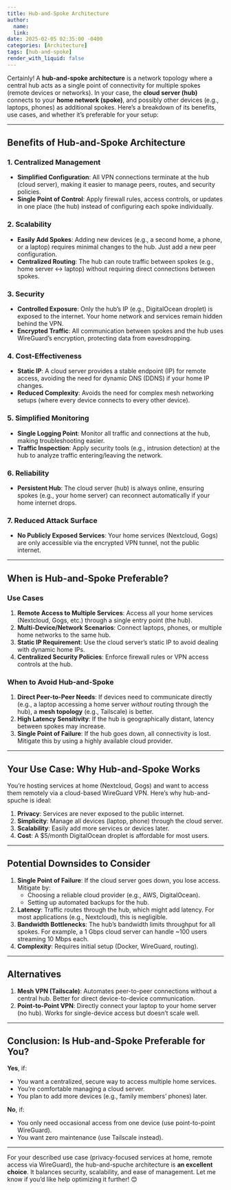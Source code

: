 ```yaml
---
title: Hub-and-Spoke Architecture 
author:
  name: 
  link: 
date: 2025-02-05 02:35:00 -0400
categories: [Architecture]
tags: [hub-and-spoke]
render_with_liquid: false
---
```


Certainly! A **hub-and-spoke architecture** is a network topology where a central hub acts as a single point of connectivity for multiple spokes (remote devices or networks). In your case, the **cloud server (hub)** connects to your **home network (spoke)**, and possibly other devices (e.g., laptops, phones) as additional spokes. Here’s a breakdown of its benefits, use cases, and whether it’s preferable for your setup:

---

## **Benefits of Hub-and-Spoke Architecture**
### 1. **Centralized Management**
   - **Simplified Configuration**: All VPN connections terminate at the hub (cloud server), making it easier to manage peers, routes, and security policies.
   - **Single Point of Control**: Apply firewall rules, access controls, or updates in one place (the hub) instead of configuring each spoke individually.

### 2. **Scalability**
   - **Easily Add Spokes**: Adding new devices (e.g., a second home, a phone, or a laptop) requires minimal changes to the hub. Just add a new peer configuration.
   - **Centralized Routing**: The hub can route traffic between spokes (e.g., home server ↔ laptop) without requiring direct connections between spokes.

### 3. **Security**
   - **Controlled Exposure**: Only the hub’s IP (e.g., DigitalOcean droplet) is exposed to the internet. Your home network and services remain hidden behind the VPN.
   - **Encrypted Traffic**: All communication between spokes and the hub uses WireGuard’s encryption, protecting data from eavesdropping.

### 4. **Cost-Effectiveness**
   - **Static IP**: A cloud server provides a stable endpoint (IP) for remote access, avoiding the need for dynamic DNS (DDNS) if your home IP changes.
   - **Reduced Complexity**: Avoids the need for complex mesh networking setups (where every device connects to every other device).

### 5. **Simplified Monitoring**
   - **Single Logging Point**: Monitor all traffic and connections at the hub, making troubleshooting easier.
   - **Traffic Inspection**: Apply security tools (e.g., intrusion detection) at the hub to analyze traffic entering/leaving the network.

### 6. **Reliability**
   - **Persistent Hub**: The cloud server (hub) is always online, ensuring spokes (e.g., your home server) can reconnect automatically if your home internet drops.

### 7. **Reduced Attack Surface**
   - **No Publicly Exposed Services**: Your home services (Nextcloud, Gogs) are only accessible via the encrypted VPN tunnel, not the public internet.

---

## **When is Hub-and-Spoke Preferable?**
### **Use Cases**
1. **Remote Access to Multiple Services**: Access all your home services (Nextcloud, Gogs, etc.) through a single entry point (the hub).
2. **Multi-Device/Network Scenarios**: Connect laptops, phones, or multiple home networks to the same hub.
3. **Static IP Requirement**: Use the cloud server’s static IP to avoid dealing with dynamic home IPs.
4. **Centralized Security Policies**: Enforce firewall rules or VPN access controls at the hub.

### **When to Avoid Hub-and-Spoke**
1. **Direct Peer-to-Peer Needs**: If devices need to communicate directly (e.g., a laptop accessing a home server *without* routing through the hub), a **mesh topology** (e.g., Tailscale) is better.
2. **High Latency Sensitivity**: If the hub is geographically distant, latency between spokes may increase.
3. **Single Point of Failure**: If the hub goes down, all connectivity is lost. Mitigate this by using a highly available cloud provider.

---

## **Your Use Case: Why Hub-and-Spoke Works**
You’re hosting services at home (Nextcloud, Gogs) and want to access them remotely via a cloud-based WireGuard VPN. Here’s why hub-and-spuche is ideal:
1. **Privacy**: Services are never exposed to the public internet.
2. **Simplicity**: Manage all devices (laptop, phone) through the cloud server.
3. **Scalability**: Easily add more services or devices later.
4. **Cost**: A $5/month DigitalOcean droplet is affordable for most users.

---

## **Potential Downsides to Consider**
1. **Single Point of Failure**: If the cloud server goes down, you lose access. Mitigate by:
   - Choosing a reliable cloud provider (e.g., AWS, DigitalOcean).
   - Setting up automated backups for the hub.
2. **Latency**: Traffic routes through the hub, which might add latency. For most applications (e.g., Nextcloud), this is negligible.
3. **Bandwidth Bottlenecks**: The hub’s bandwidth limits throughput for all spokes. For example, a 1 Gbps cloud server can handle ~100 users streaming 10 Mbps each.
4. **Complexity**: Requires initial setup (Docker, WireGuard, routing).

---

## **Alternatives**
1. **Mesh VPN (Tailscale)**: Automates peer-to-peer connections without a central hub. Better for direct device-to-device communication.
2. **Point-to-Point VPN**: Directly connect your laptop to your home server (no hub). Works for single-device access but doesn’t scale well.

---

## **Conclusion: Is Hub-and-Spoke Preferable for You?**
**Yes**, if:
- You want a centralized, secure way to access multiple home services.
- You’re comfortable managing a cloud server.
- You plan to add more devices (e.g., family members’ phones) later.

**No**, if:
- You only need occasional access from one device (use point-to-point WireGuard).
- You want zero maintenance (use Tailscale instead).

---

For your described use case (privacy-focused services at home, remote access via WireGuard), the hub-and-spuche architecture is **an excellent choice**. It balances security, scalability, and ease of management. Let me know if you’d like help optimizing it further! 😊
